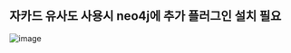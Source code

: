 ## 자카드 유사도 사용시 neo4j에 추가 플러그인 설치 필요
![image](https://github.com/JeMinMoon/Career-Path-Recommendation/assets/100738519/40b956ec-49a9-47a8-af67-627683dcd0a3)
